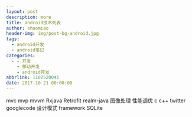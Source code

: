 ```yaml
---
layout: post
description: more
title: android技术列表
author: shaomiao
header-img: img/post-bg-android.jpg
tags:
  - android开发
  - android笔记
categories:
  - - 开发
    - 移动开发
    - android开发
abbrlink: 1102520041
date: 2017-10-21 00:00:00
---
```

mvc
mvp
mvvm
Rxjava
Retrofit
realm-java
图像处理
性能调优
c
c++
twitter
googlecode
设计模式
framework
SQLite
